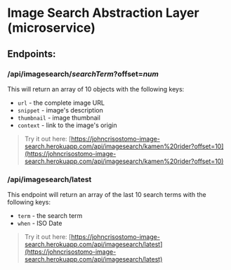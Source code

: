 # Image Search Abstraction Layer (microservice)

## Endpoints:

### /api/imagesearch/*searchTerm*?offset=*num*
This will return an array of 10 objects with the following keys:
- `url` - the complete image URL
- `snippet` - image's description
- `thumbnail` - image thumbnail
- `context` - link to the image's origin
> Try it out here:
> [https://johncrisostomo-image-search.herokuapp.com/api/imagesearch/kamen%20rider?offset=10](https://johncrisostomo-image-search.herokuapp.com/api/imagesearch/kamen%20rider?offset=10)

### /api/imagesearch/latest
This endpoint will return an array of the last 10 search terms with the following keys:
- `term` - the search term
- `when` - ISO Date
> Try it out here:
> [https://johncrisostomo-image-search.herokuapp.com/api/imagesearch/latest](https://johncrisostomo-image-search.herokuapp.com/api/imagesearch/latest)
